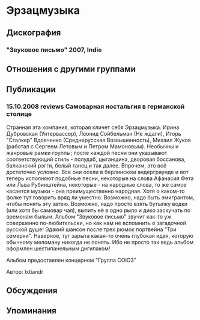 # Эрзацмузыка



## Дискография

### "Звуковое письмо" 2007, Indie




## Отношения с другими группами


## Публикации

### 15.10.2008 reviews Самоварная ностальгия в германской столице

<P>Странная эта компания, которая кличет себя Эрзацмузыка. Ирина Дубровская (Унтервассер), Леонид Сойбельман (Не ждали), Игорь "Сталкер" Вдовченко (Среднерусская Возвышенность), Михаил Жуков (работал с Сергеем Летовым и Петром Мамоновым). Необычны и жанровые рамки группы; после каждой песни они указывают соответствующий стиль - полудаб, цыганщина, дворовая боссанова, балканский рэгги, белый танец и так далее. Впрочем, это всё достаточно условно. Все они осели в берлинском андерграунде и вот теперь исполняют подобные песни, некоторые на слова Афанасия Фета или Льва Рубинштейна, некоторые - на народные слова, то же самое касается музыки - она преимущественно народная. Хотя о каком-то фолке тут говорить вряд ли&nbsp;уместно.&nbsp;Возможно, надо быть эмигрантом, чтобы понять эту затею. Возможно, надо просто взять бутылку водки (или хотя бы самовар чая), выпить её в одно рыло и дико заскучать по временам былым. Альбом "Звуковое письмо" звучит как-то уж совершенно по-любительски, но как нам не вспомнить о загадочной русской душе! Эдакий шансон после трех рюмок портвейна "Три семерки". Наверное, тут зарыта какая-то очень глубокая идея, которую обычному меломану никогда не понять. Ибо не просто так&nbsp;ведь альбом оформлен шестипанельным дигипаком!</P>
<P>Альбом предоставлен концерном "Группа СОЮЗ"</P>
Автор: Ixtiandr


## Обсуждения


## Упоминания

